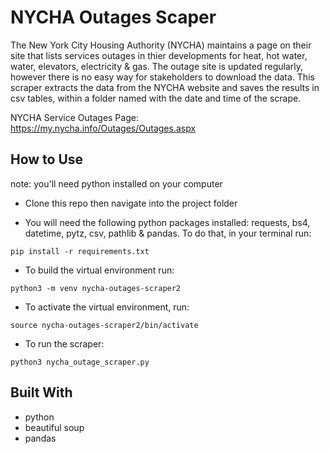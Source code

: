 # NYCHA Outages Scaper

The New York City Housing Authority (NYCHA) maintains a page on their site that lists services outages in thier developments for heat, hot water, water, elevators, electricity & gas. The outage site is updated regularly, however there is no easy way for stakeholders to download the data. This scraper extracts the data from the NYCHA website and saves the results in csv tables, within a folder named with the date and time of the scrape.

NYCHA Service Outages Page: https://my.nycha.info/Outages/Outages.aspx

## How to Use

note: you'll need python installed on your computer

- Clone this repo then navigate into the project folder

- You will need the following python packages installed: requests, bs4, datetime, pytz, csv, pathlib & pandas. To do that, in your terminal run:

`pip install -r requirements.txt`

- To build the virtual environment run:

`python3 -m venv nycha-outages-scraper2`

- To activate the virtual environment, run:

`source nycha-outages-scraper2/bin/activate`

- To run the scraper:

`python3 nycha_outage_scraper.py`


## Built With
- python
- beautiful soup
- pandas
